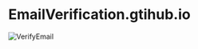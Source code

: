 # EmailVerification.gtihub.io


![VerifyEmail](https://user-images.githubusercontent.com/65009685/114306431-a3c40980-9af9-11eb-8e74-542303498877.gif)
